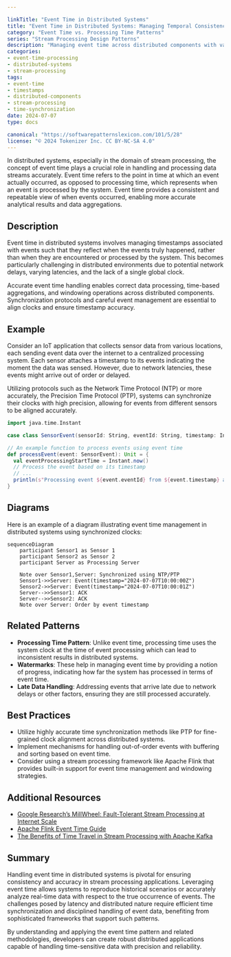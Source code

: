 ```yaml
---

linkTitle: "Event Time in Distributed Systems"
title: "Event Time in Distributed Systems: Managing Temporal Consistency"
category: "Event Time vs. Processing Time Patterns"
series: "Stream Processing Design Patterns"
description: "Managing event time across distributed components with varying latencies, ensuring consistent processing by leveraging synchronized clocks and time protocols for comparable event timestamps."
categories:
- event-time-processing
- distributed-systems
- stream-processing
tags:
- event-time
- timestamps
- distributed-components
- stream-processing
- time-synchronization
date: 2024-07-07
type: docs

canonical: "https://softwarepatternslexicon.com/101/5/28"
license: "© 2024 Tokenizer Inc. CC BY-NC-SA 4.0"
---
```



In distributed systems, especially in the domain of stream processing, the concept of event time plays a crucial role in handling and processing data streams accurately. Event time refers to the point in time at which an event actually occurred, as opposed to processing time, which represents when an event is processed by the system. Event time provides a consistent and repeatable view of when events occurred, enabling more accurate analytical results and data aggregations.

## Description

Event time in distributed systems involves managing timestamps associated with events such that they reflect when the events truly happened, rather than when they are encountered or processed by the system. This becomes particularly challenging in distributed environments due to potential network delays, varying latencies, and the lack of a single global clock.

Accurate event time handling enables correct data processing, time-based aggregations, and windowing operations across distributed components. Synchronization protocols and careful event management are essential to align clocks and ensure timestamp accuracy.

## Example

Consider an IoT application that collects sensor data from various locations, each sending event data over the internet to a centralized processing system. Each sensor attaches a timestamp to its events indicating the moment the data was sensed. However, due to network latencies, these events might arrive out of order or delayed.

Utilizing protocols such as the Network Time Protocol (NTP) or more accurately, the Precision Time Protocol (PTP), systems can synchronize their clocks with high precision, allowing for events from different sensors to be aligned accurately.

```scala
import java.time.Instant

case class SensorEvent(sensorId: String, eventId: String, timestamp: Instant, data: Map[String, Any])

// An example function to process events using event time
def processEvent(event: SensorEvent): Unit = {
  val eventProcessingStartTime = Instant.now()
  // Process the event based on its timestamp
  // ...
  println(s"Processing event ${event.eventId} from ${event.timestamp} at ${eventProcessingStartTime}")
}
```

## Diagrams

Here is an example of a diagram illustrating event time management in distributed systems using synchronized clocks:

```mermaid
sequenceDiagram
    participant Sensor1 as Sensor 1
    participant Sensor2 as Sensor 2
    participant Server as Processing Server

    Note over Sensor1,Server: Synchronized using NTP/PTP
    Sensor1->>Server: Event(timestamp="2024-07-07T10:00:00Z")
    Sensor2->>Server: Event(timestamp="2024-07-07T10:00:01Z")
    Server-->>Sensor1: ACK
    Server-->>Sensor2: ACK
    Note over Server: Order by event timestamp
```

## Related Patterns

- **Processing Time Pattern**: Unlike event time, processing time uses the system clock at the time of event processing which can lead to inconsistent results in distributed systems.
- **Watermarks**: These help in managing event time by providing a notion of progress, indicating how far the system has processed in terms of event time.
- **Late Data Handling**: Addressing events that arrive late due to network delays or other factors, ensuring they are still processed accurately.

## Best Practices

- Utilize highly accurate time synchronization methods like PTP for fine-grained clock alignment across distributed systems.
- Implement mechanisms for handling out-of-order events with buffering and sorting based on event time.
- Consider using a stream processing framework like Apache Flink that provides built-in support for event time management and windowing strategies.

## Additional Resources

- [Google Research’s MillWheel: Fault-Tolerant Stream Processing at Internet Scale](http://research.google.com/pubs/pub41378.html)
- [Apache Flink Event Time Guide](https://flink.apache.org/learn-flink/#event-time-processing)
- [The Benefits of Time Travel in Stream Processing with Apache Kafka](https://www.confluent.io/blog/time-travel-stream-processing-apache-kafka)

## Summary

Handling event time in distributed systems is pivotal for ensuring consistency and accuracy in stream processing applications. Leveraging event time allows systems to reproduce historical scenarios or accurately analyze real-time data with respect to the true occurrence of events. The challenges posed by latency and distributed nature require efficient time synchronization and disciplined handling of event data, benefiting from sophisticated frameworks that support such patterns.

By understanding and applying the event time pattern and related methodologies, developers can create robust distributed applications capable of handling time-sensitive data with precision and reliability.
